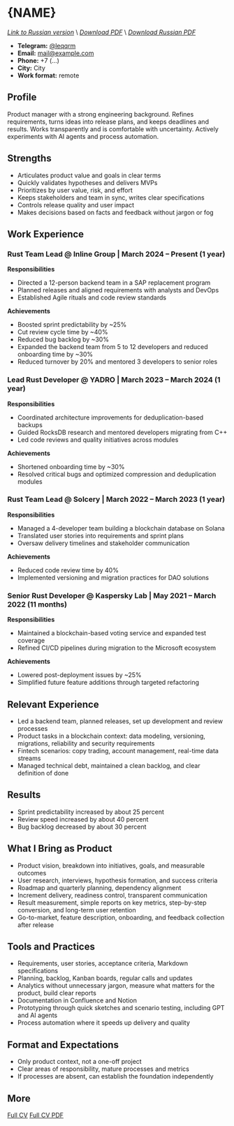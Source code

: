 # {NAME}
*[Link to Russian version](../ru/CV_PM_RU.MD)* \\
*[Download PDF](https://qqrm.github.io/CV/Belyakov_pm_en.pdf)* \\
*[Download Russian PDF](https://qqrm.github.io/CV/Belyakov_pm_ru.pdf)*

- **Telegram:** [@leqqrm](https://t.me/leqqrm)
- **Email:** [mail@example.com](mailto:mail@example.com)
- **Phone:** +7 (...)
- **City:** City
- **Work format:** remote

## Profile
Product manager with a strong engineering background. Refines requirements, turns ideas into release plans, and keeps deadlines and results. Works transparently and is comfortable with uncertainty. Actively experiments with AI agents and process automation.

## Strengths
* Articulates product value and goals in clear terms
* Quickly validates hypotheses and delivers MVPs
* Prioritizes by user value, risk, and effort
* Keeps stakeholders and team in sync, writes clear specifications
* Controls release quality and user impact
* Makes decisions based on facts and feedback without jargon or fog

## Work Experience

### Rust Team Lead @ Inline Group | March 2024 – Present (1 year)
**Responsibilities**
- Directed a 12-person backend team in a SAP replacement program
- Planned releases and aligned requirements with analysts and DevOps
- Established Agile rituals and code review standards

**Achievements**
- Boosted sprint predictability by ~25%
- Cut review cycle time by ~40%
- Reduced bug backlog by ~30%
- Expanded the backend team from 5 to 12 developers and reduced onboarding time by ~30%
- Reduced turnover by 20% and mentored 3 developers to senior roles

### Lead Rust Developer @ YADRO | March 2023 – March 2024 (1 year)
**Responsibilities**
- Coordinated architecture improvements for deduplication-based backups
- Guided RocksDB research and mentored developers migrating from C++
- Led code reviews and quality initiatives across modules

**Achievements**
- Shortened onboarding time by ~30%
- Resolved critical bugs and optimized compression and deduplication modules

### Rust Team Lead @ Solcery | March 2022 – March 2023 (1 year)
**Responsibilities**
- Managed a 4-developer team building a blockchain database on Solana
- Translated user stories into requirements and sprint plans
- Oversaw delivery timelines and stakeholder communication

**Achievements**
- Reduced code review time by 40%
- Implemented versioning and migration practices for DAO solutions

### Senior Rust Developer @ Kaspersky Lab | May 2021 – March 2022 (11 months)
**Responsibilities**
- Maintained a blockchain-based voting service and expanded test coverage
- Refined CI/CD pipelines during migration to the Microsoft ecosystem

**Achievements**
- Lowered post-deployment issues by ~25%
- Simplified future feature additions through targeted refactoring

## Relevant Experience
* Led a backend team, planned releases, set up development and review processes
* Product tasks in a blockchain context: data modeling, versioning, migrations, reliability and security requirements
* Fintech scenarios: copy trading, account management, real-time data streams
* Managed technical debt, maintained a clean backlog, and clear definition of done

## Results
* Sprint predictability increased by about 25 percent
* Review speed increased by about 40 percent
* Bug backlog decreased by about 30 percent

## What I Bring as Product
* Product vision, breakdown into initiatives, goals, and measurable outcomes
* User research, interviews, hypothesis formation, and success criteria
* Roadmap and quarterly planning, dependency alignment
* Increment delivery, readiness control, transparent communication
* Result measurement, simple reports on key metrics, step-by-step conversion, and long-term user retention
* Go-to-market, feature description, onboarding, and feedback collection after release

## Tools and Practices
* Requirements, user stories, acceptance criteria, Markdown specifications
* Planning, backlog, Kanban boards, regular calls and updates
* Analytics without unnecessary jargon, measure what matters for the product, build clear reports
* Documentation in Confluence and Notion
* Prototyping through quick sketches and scenario testing, including GPT and AI agents
* Process automation where it speeds up delivery and quality

## Format and Expectations
* Only product context, not a one-off project
* Clear areas of responsibility, mature processes and metrics
* If processes are absent, can establish the foundation independently

## More
[Full CV](https://qqrm.github.io/CV/)
[Full CV PDF](https://qqrm.github.io/CV/Belyakov_en.pdf)
